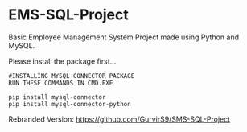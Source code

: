 # EMS-SQL-Project
Basic Employee Management System Project made using Python and MySQL.

Please install the package first...


```
#INSTALLING MYSQL CONNECTOR PACKAGE
RUN THESE COMMANDS IN CMD.EXE

pip install mysql-connector
pip install mysql-connector-python
```

Rebranded Version: https://github.com/GurvirS9/SMS-SQL-Project
